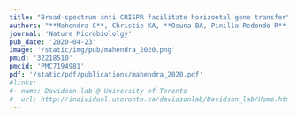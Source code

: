 ```yaml
---
title: "Broad-spectrum anti-CRISPR facilitate horizontal gene transfer"
authors: "**Mahendra C**, Christie KA, **Osuna BA, Pinilla-Redondo R**, Kleinstiver BP, **Bondy-Denomy J.**"
journal: 'Nature Microbiololgy'
pub_date: '2020-04-23'
image: '/static/img/pub/mahendra_2020.png'
pmid: '32218510'
pmcid: 'PMC7194981'
pdf: '/static/pdf/publications/mahendra_2020.pdf'
#links:
#- name: Davidson lab @ University of Toronto
#  url: http://individual.utoronto.ca/davidsonlab/Davidson_lab/Home.html
---
```

